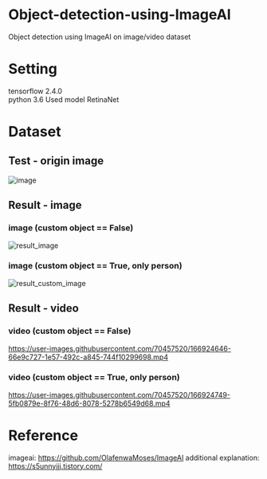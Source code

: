 # Object-detection-using-ImageAI
Object detection using ImageAI on image/video dataset

# Setting  
tensorflow 2.4.0  
python 3.6
Used model RetinaNet

# Dataset
## Test - origin image<br/>
![image](https://user-images.githubusercontent.com/70457520/166922496-a4b6cd7f-a915-4659-97c9-2d28b07db855.jpg)

## Result - image<br/>
### image (custom object == False)<br/>
![result_image](https://user-images.githubusercontent.com/70457520/166923347-c253ad9b-9618-44af-a9c8-e1492a6c8eef.jpg)

### image (custom object == True, only person)<br/>
![result_custom_image](https://user-images.githubusercontent.com/70457520/166923292-fe72d67e-6d3d-45e1-b871-2366113ccb51.jpg)

## Result - video<br/>
### video (custom object == False)<br/>
https://user-images.githubusercontent.com/70457520/166924646-66e9c727-1e57-492c-a845-744f10299698.mp4

### video (custom object == True, only person)<br/>
https://user-images.githubusercontent.com/70457520/166924749-5fb0879e-8f76-48d6-8078-5278b6549d68.mp4

# Reference  
imageai: https://github.com/OlafenwaMoses/ImageAI
additional explanation: https://s5unnyjjj.tistory.com/

